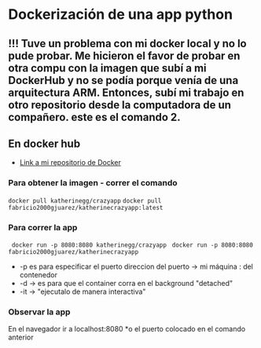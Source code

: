 # Dockerización de una app python
!!! Tuve un problema con mi docker local y no lo pude probar. Me hicieron el favor de probar en otra compu con la imagen que subí a mi DockerHub y no se podía porque venía de una arquitectura ARM. Entonces, subí mi trabajo en otro repositorio desde la computadora de un compañero. este es el comando 2. 
---------
## En docker hub
- [Link a mi repositorio de Docker](https://hub.docker.com/r/katherinegg/crazyapp)

### Para obtener la imagen - correr el comando 

``` docker pull katherinegg/crazyapp ```
``` docker pull fabricio2000gjuarez/katherinecrazyapp:latest ```

### Para correr la app 

``` docker run -p 8080:8080 katherinegg/crazyapp```
``` docker run -p 8080:8080 fabricio2000gjuarez/katherinecrazyapp```
- -p es para especificar el puerto direccion del puerto -> mi máquina : del contenedor 
- -d -> es para que el container corra en el background "detached"
- -it -> "ejecutalo de manera interactiva"

### Observar la app
En el navegador ir a localhost:8080 
*o el puerto colocado en el comando anterior